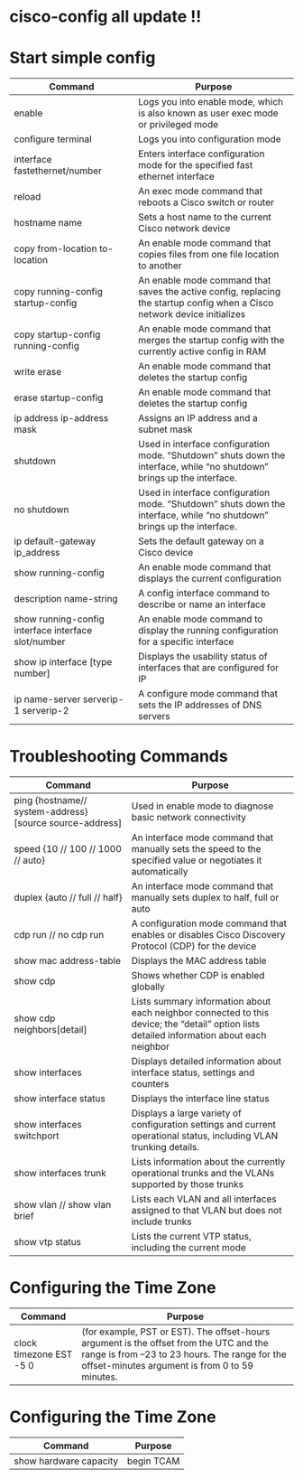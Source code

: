 # cisco-config all update !!


# Start simple config

| Command | 	Purpose |
| --- | --- |
| enable | Logs you into enable mode, which is also known as user exec mode or privileged mode |
| configure terminal | Logs you into configuration mode |
| interface fastethernet/number | Enters interface configuration mode for the specified fast ethernet interface |
| reload | An exec mode command that reboots a Cisco switch or router |
| hostname name | Sets a host name to the current Cisco network device |
| copy from-location to-location | An enable mode command that copies files from one file location to another |
| copy running-config startup-config | An enable mode command that saves the active config, replacing the startup config when a Cisco network device initializes |
| copy startup-config running-config | An enable mode command that merges the startup config with the currently active config in RAM |
|write erase|An enable mode command that deletes the startup config|
|erase startup-config|An enable mode command that deletes the startup config|
|ip address ip-address mask|Assigns an IP address and a subnet mask|
|shutdown|Used in interface configuration mode. “Shutdown” shuts down the interface, while “no shutdown” brings up the interface.|
|no shutdown|Used in interface configuration mode. “Shutdown” shuts down the interface, while “no shutdown” brings up the interface.|
|ip default-gateway ip_address|Sets the default gateway on a Cisco device|
|show running-config|An enable mode command that displays the current configuration|
|description name-string|A config interface command to describe or name an interface|
|show running-config interface interface slot/number|An enable mode command to display the running configuration for a specific interface|
|show ip interface [type number]|	Displays the usability status of interfaces that are configured for IP|
|ip name-server serverip-1 serverip-2|A configure mode command that sets the IP addresses of DNS servers|

# Troubleshooting Commands
| Command | 	Purpose |
| --- | --- |
| ping {hostname// system-address} [source source-address] | Used in enable mode to diagnose basic network connectivity |
|speed {10 // 100 // 1000 // auto}|An interface mode command that manually sets the speed to the specified value or negotiates it automatically|
|duplex {auto // full // half}|An interface mode command that manually sets duplex to half, full or auto|
|cdp run // no cdp run|A configuration mode command that enables or disables Cisco Discovery Protocol (CDP) for the device|
|show mac address-table|Displays the MAC address table|
|show cdp|Shows whether CDP is enabled globally|
|show cdp neighbors[detail]|Lists summary information about each neighbor connected to this device; the “detail” option lists detailed information about each neighbor|
|show interfaces|Displays detailed information about interface status, settings and counters|
|show interface status|Displays the interface line status|
|show interfaces switchport|Displays a large variety of configuration settings and current operational status, including VLAN trunking details.|
|show interfaces trunk|Lists information about the currently operational trunks and the VLANs supported by those trunks|
|show vlan // show vlan brief|Lists each VLAN and all interfaces assigned to that VLAN but does not include trunks|
|show vtp status|Lists the current VTP status, including the current mode|

# Configuring the Time Zone
| Command | 	Purpose |
| --- | --- |
| clock timezone EST -5 0 |  (for example, PST or EST). The offset-hours argument is the offset from the UTC and the range is from –23 to 23 hours. The range for the offset-minutes argument is from 0 to 59 minutes. |

# Configuring the Time Zone
| Command | 	Purpose |
| --- | --- |
|show hardware capacity | begin TCAM|Displays Capacity Performance|

